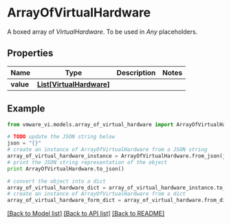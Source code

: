 # ArrayOfVirtualHardware

A boxed array of *VirtualHardware*. To be used in *Any* placeholders. 

## Properties
Name | Type | Description | Notes
------------ | ------------- | ------------- | -------------
**value** | [**List[VirtualHardware]**](VirtualHardware.md) |  | 

## Example

```python
from vmware_vi.models.array_of_virtual_hardware import ArrayOfVirtualHardware

# TODO update the JSON string below
json = "{}"
# create an instance of ArrayOfVirtualHardware from a JSON string
array_of_virtual_hardware_instance = ArrayOfVirtualHardware.from_json(json)
# print the JSON string representation of the object
print ArrayOfVirtualHardware.to_json()

# convert the object into a dict
array_of_virtual_hardware_dict = array_of_virtual_hardware_instance.to_dict()
# create an instance of ArrayOfVirtualHardware from a dict
array_of_virtual_hardware_form_dict = array_of_virtual_hardware.from_dict(array_of_virtual_hardware_dict)
```
[[Back to Model list]](../README.md#documentation-for-models) [[Back to API list]](../README.md#documentation-for-api-endpoints) [[Back to README]](../README.md)


